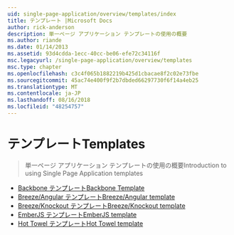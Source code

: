 ```yaml
---
uid: single-page-application/overview/templates/index
title: テンプレート |Microsoft Docs
author: rick-anderson
description: 単一ページ アプリケーション テンプレートの使用の概要
ms.author: riande
ms.date: 01/14/2013
ms.assetid: 93d4cdda-1ecc-40cc-be06-efe72c34116f
msc.legacyurl: /single-page-application/overview/templates
msc.type: chapter
ms.openlocfilehash: c3c4f065b1882219b425d1cbacae8f2c02e73fbe
ms.sourcegitcommit: 45ac74e400f9f2b7dbded66297730f6f14a4eb25
ms.translationtype: MT
ms.contentlocale: ja-JP
ms.lasthandoff: 08/16/2018
ms.locfileid: "48254757"
---
```

<a name="templates"></a><span data-ttu-id="1b438-103">テンプレート</span><span class="sxs-lookup"><span data-stu-id="1b438-103">Templates</span></span>
====================
> <span data-ttu-id="1b438-104">単一ページ アプリケーション テンプレートの使用の概要</span><span class="sxs-lookup"><span data-stu-id="1b438-104">Introduction to using Single Page Application templates</span></span>


- [<span data-ttu-id="1b438-105">Backbone テンプレート</span><span class="sxs-lookup"><span data-stu-id="1b438-105">Backbone Template</span></span>](backbonejs-template.md)
- [<span data-ttu-id="1b438-106">Breeze/Angular テンプレート</span><span class="sxs-lookup"><span data-stu-id="1b438-106">Breeze/Angular template</span></span>](breezeangular-template.md)
- [<span data-ttu-id="1b438-107">Breeze/Knockout テンプレート</span><span class="sxs-lookup"><span data-stu-id="1b438-107">Breeze/Knockout template</span></span>](breezeknockout-template.md)
- [<span data-ttu-id="1b438-108">EmberJS テンプレート</span><span class="sxs-lookup"><span data-stu-id="1b438-108">EmberJS template</span></span>](emberjs-template.md)
- [<span data-ttu-id="1b438-109">Hot Towel テンプレート</span><span class="sxs-lookup"><span data-stu-id="1b438-109">Hot Towel template</span></span>](hottowel-template.md)
